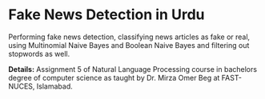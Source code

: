 # Fake News Detection in Urdu

Performing fake news detection, classifying news articles as fake or real, using Multinomial Naive Bayes and Boolean Naive Bayes and filtering out stopwords as well.

**Details:** Assignment 5 of Natural Language Processing course in bachelors degree of computer science as taught by Dr. Mirza Omer Beg at FAST-NUCES, Islamabad.
